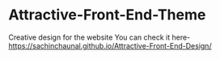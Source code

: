 # Attractive-Front-End-Theme
Creative design for the website
You can check it here-  https://sachinchaunal.github.io/Attractive-Front-End-Design/
